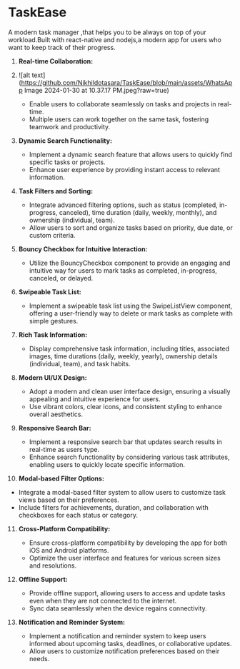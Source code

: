 # TaskEase

A modern task manager ,that helps you to be always on top of your workload.Built with react-native and nodejs,a modern app for users who want to keep track of their progress.

1. **Real-time Collaboration:**

2. ![alt text](https://github.com/Nikhildotasara/TaskEase/blob/main/assets/WhatsApp Image 2024-01-30 at 10.37.17 PM.jpeg?raw=true)
   - Enable users to collaborate seamlessly on tasks and projects in real-time.
   - Multiple users can work together on the same task, fostering teamwork and productivity.

3. **Dynamic Search Functionality:**

   - Implement a dynamic search feature that allows users to quickly find specific tasks or projects.
   - Enhance user experience by providing instant access to relevant information.

4. **Task Filters and Sorting:**

   - Integrate advanced filtering options, such as status (completed, in-progress, canceled), time duration (daily, weekly, monthly), and ownership (individual, team).
   - Allow users to sort and organize tasks based on priority, due date, or custom criteria.

5. **Bouncy Checkbox for Intuitive Interaction:**

   - Utilize the BouncyCheckbox component to provide an engaging and intuitive way for users to mark tasks as completed, in-progress, canceled, or delayed.

6. **Swipeable Task List:**

   - Implement a swipeable task list using the SwipeListView component, offering a user-friendly way to delete or mark tasks as complete with simple gestures.

7. **Rich Task Information:**

   - Display comprehensive task information, including titles, associated images, time durations (daily, weekly, yearly), ownership details (individual, team), and task habits.

8. **Modern UI/UX Design:**

   - Adopt a modern and clean user interface design, ensuring a visually appealing and intuitive experience for users.
   - Use vibrant colors, clear icons, and consistent styling to enhance overall aesthetics.

9. **Responsive Search Bar:**

   - Implement a responsive search bar that updates search results in real-time as users type.
   - Enhance search functionality by considering various task attributes, enabling users to quickly locate specific information.

10. **Modal-based Filter Options:**

   - Integrate a modal-based filter system to allow users to customize task views based on their preferences.
   - Include filters for achievements, duration, and collaboration with checkboxes for each status or category.

11. **Cross-Platform Compatibility:**

    - Ensure cross-platform compatibility by developing the app for both iOS and Android platforms.
    - Optimize the user interface and features for various screen sizes and resolutions.

12. **Offline Support:**

    - Provide offline support, allowing users to access and update tasks even when they are not connected to the internet.
    - Sync data seamlessly when the device regains connectivity.

13. **Notification and Reminder System:**
    - Implement a notification and reminder system to keep users informed about upcoming tasks, deadlines, or collaborative updates.
    - Allow users to customize notification preferences based on their needs.

